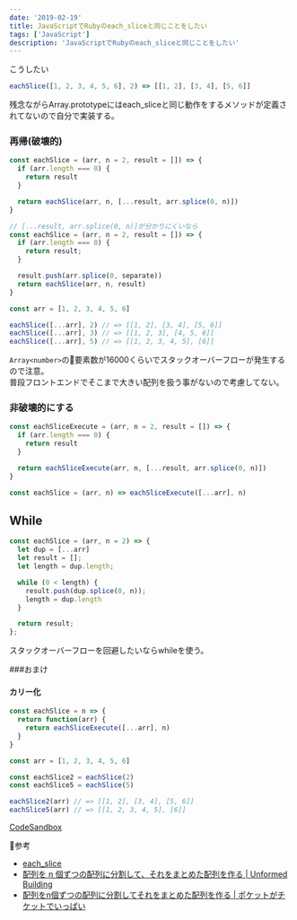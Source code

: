 ```yaml
---
date: '2019-02-19'
title: JavaScriptでRubyのeach_sliceと同じことをしたい
tags: ['JavaScript']
description: 'JavaScriptでRubyのeach_sliceと同じことをしたい'
---
```


こうしたい

```javascript
eachSlice([1, 2, 3, 4, 5, 6], 2) => [[1, 2], [3, 4], [5, 6]]
```

残念ながらArray.prototypeにはeach_sliceと同じ動作をするメソッドが定義されてないので自分で実装する。

### 再帰(破壊的)

```javascript
const eachSlice = (arr, n = 2, result = []) => {
  if (arr.length === 0) {
    return result
  }

  return eachSlice(arr, n, [...result, arr.splice(0, n)])
}

// [...result, arr.splice(0, n)]が分かりにくいなら
const eachSlice = (arr, n = 2, result = []) => {
  if (arr.length === 0) {
    return result;
  }

  result.push(arr.splice(0, separate))
  return eachSlice(arr, n, result)
}

const arr = [1, 2, 3, 4, 5, 6]

eachSlice([...arr], 2) // => [[1, 2], [3, 4], [5, 6]]
eachSlice([...arr], 3) // => [[1, 2, 3], [4, 5, 6]]
eachSlice([...arr], 5) // => [[1, 2, 3, 4, 5], [6]]
```

`Array<number>`の要素数が16000くらいでスタックオーバーフローが発生するので注意。  
普段フロントエンドでそこまで大きい配列を扱う事がないので考慮してない。

### 非破壊的にする

```javascript
const eachSliceExecute = (arr, n = 2, result = []) => {
  if (arr.length === 0) {
    return result
  }

  return eachSliceExecute(arr, n, [...result, arr.splice(0, n)])
}

const eachSlice = (arr, n) => eachSliceExecute([...arr], n)
```


## While
```javascript
const eachSlice = (arr, n = 2) => {
  let dup = [...arr]
  let result = [];
  let length = dup.length;

  while (0 < length) {
    result.push(dup.splice(0, n));
    length = dup.length
  }

  return result;
};
```

スタックオーバーフローを回避したいならwhileを使う。  

###おまけ
#### カリー化

```javascript
const eachSlice = n => {
  return function(arr) {
    return eachSliceExecute([...arr], n)
  }
}

const arr = [1, 2, 3, 4, 5, 6]

const eachSlice2 = eachSlice(2)
const eachSlice5 = eachSlice(5)

eachSlice2(arr) // => [[1, 2], [3, 4], [5, 6]]
eachSlice5(arr) // => [[1, 2, 3, 4, 5], [6]]
```

[CodeSandbox](https://codesandbox.io/s/73pxxmyvq0?expanddevtools=1&view=editor)

参考
* [each_slice](https://ref.xaio.jp/ruby/classes/enumerable/each_slice)
* [配列を n 個ずつの配列に分割して、それをまとめた配列を作る | Unformed Building](http://unformedbuilding.com/articles/javascript-array-practice-1/)
* [配列をn個ずつの配列に分割してそれをまとめた配列を作る | ポケットがチケットでいっぱい](http://fukuchiharuki.me/wiki/index.php?JavaScript/%E9%85%8D%E5%88%97%E3%82%92n%E5%80%8B%E3%81%9A%E3%81%A4%E3%81%AE%E9%85%8D%E5%88%97%E3%81%AB%E5%88%86%E5%89%B2%E3%81%97%E3%81%A6%E3%81%9D%E3%82%8C%E3%82%92%E3%81%BE%E3%81%A8%E3%82%81%E3%81%9F%E9%85%8D%E5%88%97%E3%82%92%E4%BD%9C%E3%82%8B)